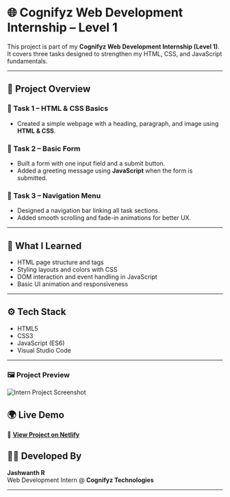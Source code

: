 # 🌐 Cognifyz Web Development Internship – Level 1

This project is part of my **Cognifyz Web Development Internship (Level 1)**.  
It covers three tasks designed to strengthen my HTML, CSS, and JavaScript fundamentals.

---

## 📁 Project Overview

### 🧩 Task 1 – HTML & CSS Basics

- Created a simple webpage with a heading, paragraph, and image using **HTML & CSS**.

### 📝 Task 2 – Basic Form

- Built a form with one input field and a submit button.
- Added a greeting message using **JavaScript** when the form is submitted.

### 🧭 Task 3 – Navigation Menu

- Designed a navigation bar linking all task sections.
- Added smooth scrolling and fade-in animations for better UX.

---

## 🧠 What I Learned

- HTML page structure and tags
- Styling layouts and colors with CSS
- DOM interaction and event handling in JavaScript
- Basic UI animation and responsiveness

---

## ⚙️ Tech Stack

- HTML5
- CSS3
- JavaScript (ES6)
- Visual Studio Code

---
### 🖼️ Project Preview

![Intern Project Screenshot](assets/dev_image.png)

## 🌍 Live Demo  
🔗 **[View Project on Netlify](https://cognifyz-webdev-level1.netlify.app/)** 

## 👨‍💻 Developed By

**Jashwanth R**  
Web Development Intern @ **Cognifyz Technologies**

---
